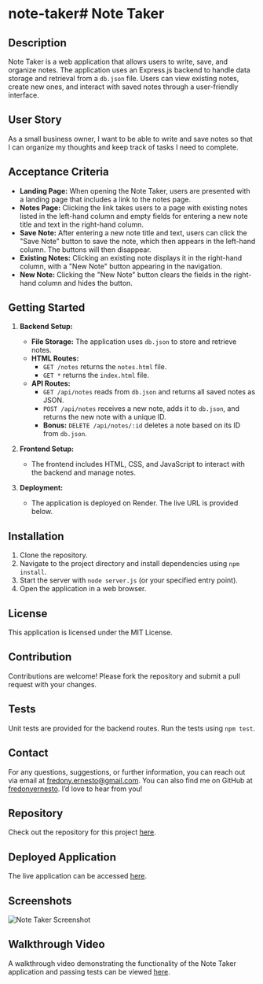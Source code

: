 # note-taker# Note Taker

## Description
Note Taker is a web application that allows users to write, save, and organize notes. The application uses an Express.js backend to handle data storage and retrieval from a `db.json` file. Users can view existing notes, create new ones, and interact with saved notes through a user-friendly interface.

## User Story
As a small business owner, I want to be able to write and save notes so that I can organize my thoughts and keep track of tasks I need to complete.

## Acceptance Criteria
- **Landing Page:** When opening the Note Taker, users are presented with a landing page that includes a link to the notes page.
- **Notes Page:** Clicking the link takes users to a page with existing notes listed in the left-hand column and empty fields for entering a new note title and text in the right-hand column.
- **Save Note:** After entering a new note title and text, users can click the "Save Note" button to save the note, which then appears in the left-hand column. The buttons will then disappear.
- **Existing Notes:** Clicking an existing note displays it in the right-hand column, with a "New Note" button appearing in the navigation.
- **New Note:** Clicking the "New Note" button clears the fields in the right-hand column and hides the button.

## Getting Started
1. **Backend Setup:**
   - **File Storage:** The application uses `db.json` to store and retrieve notes.
   - **HTML Routes:**
     - `GET /notes` returns the `notes.html` file.
     - `GET *` returns the `index.html` file.
   - **API Routes:**
     - `GET /api/notes` reads from `db.json` and returns all saved notes as JSON.
     - `POST /api/notes` receives a new note, adds it to `db.json`, and returns the new note with a unique ID.
     - **Bonus:** `DELETE /api/notes/:id` deletes a note based on its ID from `db.json`.

2. **Frontend Setup:**
   - The frontend includes HTML, CSS, and JavaScript to interact with the backend and manage notes.

3. **Deployment:**
   - The application is deployed on Render. The live URL is provided below.

## Installation
1. Clone the repository.
2. Navigate to the project directory and install dependencies using `npm install`.
3. Start the server with `node server.js` (or your specified entry point).
4. Open the application in a web browser.

## License
This application is licensed under the MIT License.

## Contribution
Contributions are welcome! Please fork the repository and submit a pull request with your changes.

## Tests
Unit tests are provided for the backend routes. Run the tests using `npm test`.

## Contact
For any questions, suggestions, or further information, you can reach out via email at [fredony.ernesto@gmail.com](mailto:fredony.ernesto@gmail.com). You can also find me on GitHub at [fredonyernesto](https://github.com/fredonyernesto). I’d love to hear from you!

## Repository
Check out the repository for this project [here](https://github.com/fredonyernesto/note-taker).

## Deployed Application
The live application can be accessed [here](https://your-deployed-app-url.render.com).

## Screenshots
![Note Taker Screenshot](link-to-screenshot.png)

## Walkthrough Video
A walkthrough video demonstrating the functionality of the Note Taker application and passing tests can be viewed [here](https://link-to-your-video).
